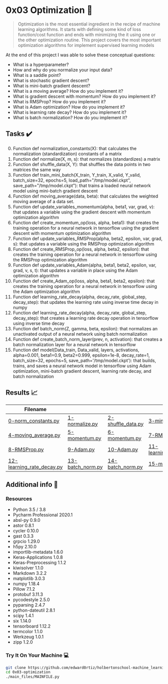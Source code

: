 # 0x03 Optimization :robot:

> Optimization is the most essential ingredient in the recipe of machine learning algorithms. It starts with defining some kind of loss function/cost function and ends with minimizing the it using one or the other optimization routine. This project covers the most important optimization algorithms for implement supervised learning models


At the end of this project I was able to solve these conceptual questions:

* What is a hyperparameter?
* How and why do you normalize your input data?
* What is a saddle point?
* What is stochastic gradient descent?
* What is mini-batch gradient descent?
* What is a moving average? How do you implement it?
* What is gradient descent with momentum? How do you implement it?
* What is RMSProp? How do you implement it?
* What is Adam optimization? How do you implement it?
* What is learning rate decay? How do you implement it?
* What is batch normalization? How do you implement it?

## Tasks :heavy_check_mark:

0. Function def normalization_constants(X): that calculates the normalization (standardization) constants of a matrix
1. Function def normalize(X, m, s): that normalizes (standardizes) a matrix
2. Function def shuffle_data(X, Y): that shuffles the data points in two matrices the same way
3. Function def train_mini_batch(X_train, Y_train, X_valid, Y_valid, batch_size=32, epochs=5, load_path="/tmp/model.ckpt", save_path="/tmp/model.ckpt"): that trains a loaded neural network model using mini-batch gradient descent
4. Function def moving_average(data, beta): that calculates the weighted moving average of a data set.
5. Function def update_variables_momentum(alpha, beta1, var, grad, v): that updates a variable using the gradient descent with momentum optimization algorithm
6. Function def create_momentum_op(loss, alpha, beta1): that creates the training operation for a neural network in tensorflow using the gradient descent with momentum optimization algorithm
7. Function def update_variables_RMSProp(alpha, beta2, epsilon, var, grad, s): that updates a variable using the RMSProp optimization algorithm
8. Function def create_RMSProp_op(loss, alpha, beta2, epsilon): that creates the training operation for a neural network in tensorflow using the RMSProp optimization algorithm
9. Function def update_variables_Adam(alpha, beta1, beta2, epsilon, var, grad, v, s, t): that updates a variable in place using the Adam optimization algorithm
10. Function def create_Adam_op(loss, alpha, beta1, beta2, epsilon): that creates the training operation for a neural network in tensorflow using the Adam optimization algorithm
11. Function def learning_rate_decay(alpha, decay_rate, global_step, decay_step): that updates the learning rate using inverse time decay in numpy
12. Function def learning_rate_decay(alpha, decay_rate, global_step, decay_step): that creates a learning rate decay operation in tensorflow using inverse time decay
13. Function def batch_norm(Z, gamma, beta, epsilon): that normalizes an unactivated output of a neural network using batch normalization
14. Function def create_batch_norm_layer(prev, n, activation): that creates a batch normalization layer for a neural network in tensorflow
15. Function def model(Data_train, Data_valid, layers, activations, alpha=0.001, beta1=0.9, beta2=0.999, epsilon=1e-8, decay_rate=1, batch_size=32, epochs=5, save_path='/tmp/model.ckpt'): that builds, trains, and saves a neural network model in tensorflow using Adam optimization, mini-batch gradient descent, learning rate decay, and batch normalization

## Results :chart_with_upwards_trend:

| Filename ||||
| ------ |---|----|----|
| [0-norm_constants.py](https://github.com/edward0rtiz/holbertonschool-machine_learning/blob/master/supervised_learning/0x03-optimization/0-norm_constants.py)| [1-normalize.py](https://github.com/edward0rtiz/holbertonschool-machine_learning/blob/master/supervised_learning/0x03-optimization/1-normalize.py)|[2-shuffle_data.py](https://github.com/edward0rtiz/holbertonschool-machine_learning/blob/master/supervised_learning/0x03-optimization/2-shuffle_data.py)|[3-mini_batch.py](https://github.com/edward0rtiz/holbertonschool-machine_learning/blob/master/supervised_learning/0x03-optimization/3-mini_batch.py)|
|[4-moving_average.py](https://github.com/edward0rtiz/holbertonschool-machine_learning/blob/master/supervised_learning/0x03-optimization/4-moving_average.py)|[5-momentum.py](https://github.com/edward0rtiz/holbertonschool-machine_learning/blob/master/supervised_learning/0x03-optimization/5-momentum.py)| [6-momentum.py](https://github.com/edward0rtiz/holbertonschool-machine_learning/blob/master/supervised_learning/0x03-optimization/6-momentum.py)|[7-RMSProp.py](https://github.com/edward0rtiz/holbertonschool-machine_learning/blob/master/supervised_learning/0x03-optimization/7-RMSProp.py)|
|[8-RMSProp.py](https://github.com/edward0rtiz/holbertonschool-machine_learning/blob/master/supervised_learning/0x03-optimization/8-RMSProp.py)|[9-Adam.py](https://github.com/edward0rtiz/holbertonschool-machine_learning/blob/master/supervised_learning/0x03-optimization/9-Adam.py)|[10-Adam.py](https://github.com/edward0rtiz/holbertonschool-machine_learning/blob/master/supervised_learning/0x03-optimization/10-Adam.py)|[11-learning_rate_decay.py](https://github.com/edward0rtiz/holbertonschool-machine_learning/blob/master/supervised_learning/0x03-optimization/11-learning_rate_decay.py)|
|[12-learning_rate_decay.py](https://github.com/edward0rtiz/holbertonschool-machine_learning/blob/master/supervised_learning/0x03-optimization/12-learning_rate_decay.py)|[13-batch_norm.py](https://github.com/edward0rtiz/holbertonschool-machine_learning/blob/master/supervised_learning/0x03-optimization/13-batch_norm.py)|[14-batch_norm.py](https://github.com/edward0rtiz/holbertonschool-machine_learning/blob/master/supervised_learning/0x03-optimization/14-batch_norm.py)|[15-model.py](https://github.com/edward0rtiz/holbertonschool-machine_learning/blob/master/supervised_learning/0x03-optimization/15-model.py)


## Additional info :construction:
### Resources

- Python 3.5 / 3.8
- Pycharm Professional 2020.1
- absl-py 0.9.0
- astor 0.8.1
- cycler 0.10.0
- gast 0.3.3
- grpcio 1.29.0
- h5py 2.10.0
- importlib-metadata 1.6.0
- Keras-Applications 1.0.8
- Keras-Preprocessing 1.1.2
- kiwisolver 1.1.0
- Markdown 3.2.2
- matplotlib 3.0.3
- numpy 1.18.4
- Pillow 7.1.2
- protobuf 3.11.3
- pycodestyle 2.5.0
- pyparsing 2.4.7
- python-dateutil 2.8.1
- scipy 1.4.1
- six 1.14.0
- tensorboard 1.12.2
- termcolor 1.1.0
- Werkzeug 1.0.1
- zipp 1.2.0


### Try It On Your Machine :computer:
```bash
git clone https://github.com/edward0rtiz/holbertonschool-machine_learning.git
cd 0x03-optimization
./main_files/MAINFILE.py
```
